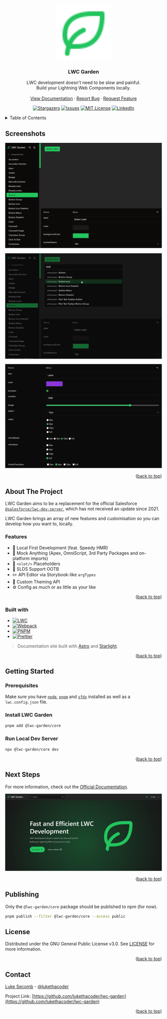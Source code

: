 <a name="readme-top"></a>

<!-- PROJECT LOGO -->
<br />
<div align="center">
  <a href="https://github.com/lukethacoder/lwc-garden">
    <img width="180" src="./docs/icon.svg" alt="LWC Garden logo">
  </a>

<h3 align="center">LWC Garden</h3>
  <p align="center">
    LWC development doesn't need to be slow and painful.
    <br />
    Build your Lightning Web Components locally.
    <br />
    <br />
    <a href="https://lwc.garden">View Documentation</a>
    ·
    <a href="https://github.com/lukethacoder/lwc-garden/issues">Report Bug</a>
    ·
    <a href="https://github.com/lukethacoder/lwc-garden/issues">Request Feature</a>
  </p>
  
  <!-- PROJECT SHIELDS -->
  [![Stargazers][stars-shield]][stars-url]
  [![Issues][issues-shield]][issues-url]
  [![MIT License][license-shield]][license-url]
  [![LinkedIn][linkedin-shield]][linkedin-url]
</div>

<!-- TABLE OF CONTENTS -->
<details>
  <summary>Table of Contents</summary>
  <ol>
    <li><a href="#screenshots">Screenshots</a></li>
    <li>
      <a href="#about-the-project">About The Project</a>
      <ul>
        <li><a href="#features">Features</a></li>
        <li><a href="#built-with">Built with</a></li>
      </ul>
    </li>
    <li>
      <a href="#getting-started">Getting Started</a>
      <ul>
        <li><a href="#prerequisites">Prerequisites</a></li>
        <li><a href="#install-lwc-garden">Install LWC Garden</a></li>
        <li><a href="#run-local-dev-server">Run Local Dev Server</a></li>
      </ul>
    </li>
    <li><a href="#next-steps">Next Steps</a></li>
    <li><a href="#license">License</a></li>
    <li><a href="#contact">Contact</a></li>
  </ol>
</details>

<!-- SCREENSHOTS -->

## Screenshots

![product-screenshot]

![product-screenshot-2]

![product-screenshot-3]

<p align="right">(<a href="#readme-top">back to top</a>)</p>

<!-- ABOUT THE PROJECT -->

## About The Project

LWC Garden aims to be a replacement for the official Salesforce [`@salesforce/lwc-dev-server`](https://www.npmjs.com/package/@salesforce/lwc-dev-server), which has not received an update since 2021.

LWC Garden brings an array of new features and customisation so you can develop how you want to, locally.

### Features

- 🚀 Local First Development (feat. Speedy HMR)
- 🧪 Mock Anything (Apex, OmniScript, 3rd Party Packages and on-platform imports)
- 🥧 `<slot/>` Placeholders
- 💅 SLDS Support OOTB
- ✏️ API Editor via Storybook-like `argTypes`
- 🎨 Custom Theming API
- ⚙️ Config as much or as little as your like

<p align="right">(<a href="#readme-top">back to top</a>)</p>

### Built with

- [![LWC][lwc]][lwc-url]
- [![Webpack][webpack]][webpack-url]
- [![PNPM][pnpm]][pnpm-url]
- [![Prettier][prettier]][prettier-url]

> Documentation site built with [Astro](https://astro.build/) and [Starlight](https://starlight.astro.build/).

<p align="right">(<a href="#readme-top">back to top</a>)</p>

<!-- GETTING STARTED -->

## Getting Started

### Prerequisites

Make sure you have [`node`](https://nodejs.org/en), [`pnpm`](https://pnpm.io/) and [`sfdx`](https://developer.salesforce.com/tools/salesforcecli) installed as well as a `lwc.config.json` file.

### Install LWC Garden

```bash
pnpm add @lwc-garden/core
```

### Run Local Dev Server

```bash
npx @lwc-garden/core dev
```

<p align="right">(<a href="#readme-top">back to top</a>)</p>

## Next Steps

For more information, check out the [Official Documentation](https://lwc.garden).

![docs-screenshot]

<p align="right">(<a href="#readme-top">back to top</a>)</p>

## Publishing

Only the `@lwc-garden/core` package should be published to npm (for now).

```bash
pnpm publish --filter @lwc-garden/core --access public
```

<!-- LICENSE -->

## License

Distributed under the GNU General Public License v3.0. See [LICENSE](https://github.com/lukethacoder/lwc-garden/blob/main/LICENSE) for more information.

<p align="right">(<a href="#readme-top">back to top</a>)</p>

<!-- CONTACT -->

## Contact

[Luke Secomb]([license-url]) - [@lukethacoder](https://github.com/lukethacoder)

Project Link: [https://github.com/lukethacoder/lwc-garden](https://github.com/lukethacoder/lwc-garden)

<p align="right">(<a href="#readme-top">back to top</a>)</p>

<!-- MARKDOWN LINKS & IMAGES -->
<!-- https://www.markdownguide.org/basic-syntax/#reference-style-links -->

[forks-shield]: https://img.shields.io/github/forks/lukethacoder/lwc-garden.svg?style=for-the-badge
[forks-url]: https://github.com/lukethacoder/lwc-garden/network/members
[stars-shield]: https://img.shields.io/github/stars/lukethacoder/lwc-garden.svg?style=for-the-badge
[stars-url]: https://github.com/lukethacoder/lwc-garden/stargazers
[issues-shield]: https://img.shields.io/github/issues/lukethacoder/lwc-garden.svg?style=for-the-badge
[issues-url]: https://github.com/lukethacoder/lwc-garden/issues
[license-shield]: https://img.shields.io/github/license/lukethacoder/lwc-garden.svg?style=for-the-badge
[license-url]: https://github.com/lukethacoder/lwc-garden/blob/main/LICENSE
[linkedin-shield]: https://img.shields.io/badge/-LinkedIn-black.svg?style=for-the-badge&logo=linkedin&colorB=555
[linkedin-url]: https://www.linkedin.com/in/luke-secomb/
[product-screenshot]: docs/screenshot.jpg
[product-screenshot-2]: docs/screenshot-2.jpg
[product-screenshot-3]: docs/screenshot-3.jpg
[docs-screenshot]: docs/screenshot-docs.jpg
[lwc]: https://img.shields.io/badge/lwc-009ddb?style=for-the-badge&logo=salesforce&logoColor=white
[lwc-url]: https://lwc.dev
[prettier]: https://img.shields.io/badge/Prettier-1a2b34?style=for-the-badge&logo=prettier&logoColor=white
[prettier-url]: https://prettier.io/
[pnpm]: https://img.shields.io/badge/pnpm-4e4e4e?style=for-the-badge&logo=pnpm
[pnpm-url]: https://pnpm.io/
[webpack]: https://img.shields.io/badge/webpack-6ea6c1?style=for-the-badge&logo=webpack
[webpack-url]: https://webpack.js.org/
